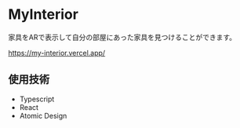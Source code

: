 # MyInterior

家具をARで表示して自分の部屋にあった家具を見つけることができます。

https://my-interior.vercel.app/

## 使用技術
- Typescript
- React
- Atomic Design

